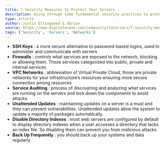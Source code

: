 ```yaml
---
title: 7 Security Measures to Protect Your Servers
description: Going through some fundamental security practices to protect your infrastructures and how it enhances security
type: article
author: Justin Ellingwood & dbrian
source: https://www.digitalocean.com/community/tutorials/7-security-measures-to-protect-your-servers
tags: ['Security', 'Servers', 'Networks']
---
```

- **SSH Keys** : a more secure alternative to password-based logins, used to administer and communicate with servers
- **Firewalls** : controls what services are exposed to the network, blocking or allowing them. Those services categorized into public, private and internal services
- **VPC Networks** : abbreviation of Virtual Private Cloud, those are private networks for your infrastructure’s resources ensuring more secure connection among resources
- **Service Auditing** : process of discovering and analyzing what services are running on the servers and lock down the components to avoid attacks
- **Unattended Updates** : maintaining updates on a server is a must and they can prevent vulnerabilities. Unattended updates allow the system to update a majority of packages automatically.
- **Disable Directory Indexes** : most web servers are configured by default to display directory indexes when a user accesses a directory that lacks an index file. So disabling them can prevent you from malicious attacks
- **Back Up Frequently** : you should back up your systems and data regularly 

